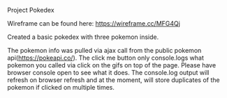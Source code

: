 Project Pokedex

Wireframe can be found here: https://wireframe.cc/MFG4Qj


Created a basic pokedex with three pokemon inside.

The pokemon info was pulled via ajax call from the public pokemon api(https://pokeapi.co/).
The click me button only console.logs what pokemon you called via click on the gifs on top of the page.
Please have browser console open to see what it does.
The console.log output will refresh on browser refresh and at the moment, will store duplicates of the pokemon if clicked 
on multiple times.

